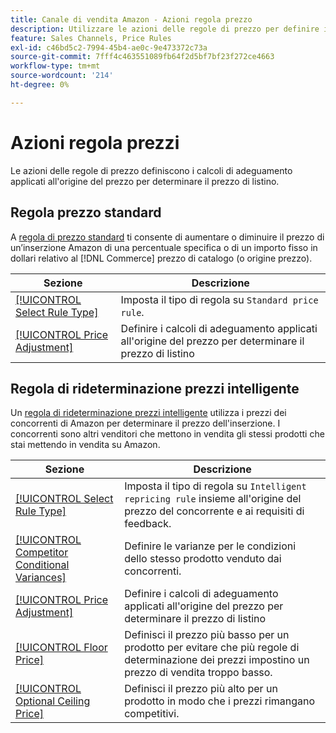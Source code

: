 ```yaml
---
title: Canale di vendita Amazon - Azioni regola prezzo
description: Utilizzare le azioni delle regole di prezzo per definire i calcoli di adeguamento applicati all'origine del prezzo per determinare il prezzo di listino di Amazon.
feature: Sales Channels, Price Rules
exl-id: c46bd5c2-7994-45b4-ae0c-9e473372c73a
source-git-commit: 7fff4c463551089fb64f2d5bf7bf23f272ce4663
workflow-type: tm+mt
source-wordcount: '214'
ht-degree: 0%

---
```


# Azioni regola prezzi

Le azioni delle regole di prezzo definiscono i calcoli di adeguamento applicati all&#39;origine del prezzo per determinare il prezzo di listino.

## Regola prezzo standard

A [regola di prezzo standard](./standard-price-rules.md) ti consente di aumentare o diminuire il prezzo di un’inserzione Amazon di una percentuale specifica o di un importo fisso in dollari relativo al [!DNL Commerce] prezzo di catalogo (o origine prezzo).

| Sezione | Descrizione |
|------------------------------------------------------------|--------------------------------------------------------------------------------------------------------|
| [[!UICONTROL Select Rule Type]](./standard-price-rules.md) | Imposta il tipo di regola su `Standard price rule`. |
| [[!UICONTROL Price Adjustment]](./standard-price-rules.md) | Definire i calcoli di adeguamento applicati all&#39;origine del prezzo per determinare il prezzo di listino |

## Regola di rideterminazione prezzi intelligente

Un [regola di rideterminazione prezzi intelligente](./intelligent-repricing-rules.md) utilizza i prezzi dei concorrenti di Amazon per determinare il prezzo dell&#39;inserzione. I concorrenti sono altri venditori che mettono in vendita gli stessi prodotti che stai mettendo in vendita su Amazon.

| Sezione | Descrizione |
|----------------------------------------------------------------------------------------|----------------------------------------------------------------------------------------------------------------------|
| [[!UICONTROL Select Rule Type]](./intelligent-repricing-rules.md) | Imposta il tipo di regola su `Intelligent repricing rule` insieme all&#39;origine del prezzo del concorrente e ai requisiti di feedback. |
| [[!UICONTROL Competitor Conditional Variances]](./competitor-conditional-variances.md) | Definire le varianze per le condizioni dello stesso prodotto venduto dai concorrenti. |
| [[!UICONTROL Price Adjustment]](./price-adjustment.md) | Definire i calcoli di adeguamento applicati all&#39;origine del prezzo per determinare il prezzo di listino |
| [[!UICONTROL Floor Price]](./floor-price.md) | Definisci il prezzo più basso per un prodotto per evitare che più regole di determinazione dei prezzi impostino un prezzo di vendita troppo basso. |
| [[!UICONTROL Optional Ceiling Price]](./optional-ceiling-price.md) | Definisci il prezzo più alto per un prodotto in modo che i prezzi rimangano competitivi. |
